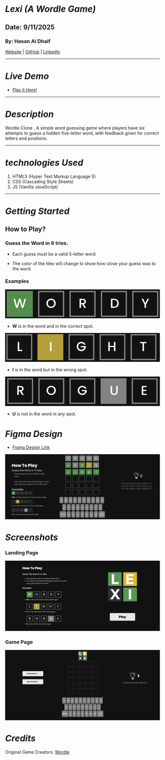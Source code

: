 # ***Lexi (A Wordle Game)***
## Date: 9/11/2025
### By: Hasan Al Dhaif
[Website](http://www.google.com) | [GitHub](https://github.com/izZERO) | [Linkedln](https://www.linkedin.com/in/hasan-aldhaif/)

***
# ***Live Demo***
* [Play it Here!](https://lexi-js.surge.sh/)

***
# ***Description***
Wordle Clone , A simple word guessing game where players have six attempts to guess a hidden five-letter word, with feedback given for correct letters and positions.

***
# ***technologies Used***
1. HTML5 (Hyper Text Markup Language 5)
2. CSS (Cascading Style Sheets)
3. JS (Vanilla JavaScript)


***
# ***Getting Started***

## How to Play?
### Guess the Word in 6 tries.
* Each guess must be a valid 5-letter word.

* The color of the tiles will change to show how close your guess was to the word.

### Examples
![Example1](./Images/example1.png)
* **W** is in the word and in the correct spot.

![Example1](./Images/example2.png)
* **I** is in the word but in the wrong spot.

![Example1](./Images/example3.png)
* **U** is not in the word in any spot.

# ***Figma Design***
* [Figma Design Link](https://www.figma.com/design/BLooE0P8JRU96lSwSwk0Ha/Untitled?node-id=0-1&t=kq2Y0WMfsb9eAgxH-1)

![Design](./Images/Design.png)

# ***Screenshots***
### Landing Page

![LandingPage](./Images/LandingPage.png)

### Game Page

![Image](./Images/GamePage.png)

# ***Credits***

Original Game Creators: [Wordle](https://www.nytimes.com/games/wordle/index.html)


